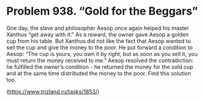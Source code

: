 # Problem 938. “Gold for the Beggars”

One day, the slave and philosopher Aesop once again helped his master Xanthus “get away with it.” As a reward, the owner gave Aesop a golden cup from his table. But Xanthus did not like the fact that Aesop wanted to sell the cup and give the money to the poor. He put forward a condition to Aesop: “The cup is yours, you own it by right, but as soon as you sell it, you must return the money received to me.” Aesop resolved the contradiction: he fulfilled the owner’s condition - he returned the money for the sold cup and at the same time distributed the money to the poor. Find this solution too.

(https://www.trizland.ru/tasks/1853/)